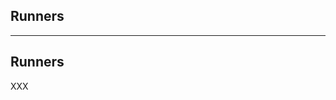 <!-- .slide: id="gitlab_runners" class="vertical-center" -->

<i class="fa-duotone fa-database fa-8x fa-duotone-colors" style="float: right; color: grey;"></i>

## Runners

---

## Runners

XXX
